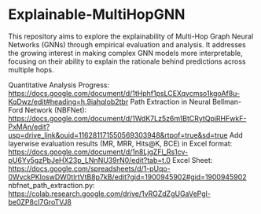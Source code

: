 # Explainable-MultiHopGNN
This repository aims to explore the explainability of Multi-Hop Graph Neural Networks (GNNs) through empirical evaluation and analysis. It addresses the growing interest in making complex GNN models more interpretable, focusing on their ability to explain the rationale behind predictions across multiple hops.

Quantitative Analysis Progress: https://docs.google.com/document/d/1tHphf1psLCEXqvcmso1kgoAf8u-KqDwz/edit#heading=h.9iahqlob2tbr
Path Extraction in Neural Bellman-Ford Network (NBFNet): https://docs.google.com/document/d/1WdK7Lz5z6m1BtCRytQpiRHFwkF-PxMAn/edit?usp=drive_link&ouid=116281171550569303948&rtpof=true&sd=true
Add layerwise evaluation results (MR, MRR, Hits@K, BCE) in Excel format: https://docs.google.com/document/d/1n8LjgZFl_Rs1cv-pU6Yv5gzPbJeHX23p_LNnNU39rN0/edit?tab=t.0
Excel Sheet: https://docs.google.com/spreadsheets/d/1-pUqo-0WvckPKloswDW0tlrtVtB8p7kB/edit?gid=1900945902#gid=1900945902
nbfnet_path_extraction.py: https://colab.research.google.com/drive/1vRGZdZgUGaVePgl-be0ZP8cI7GroTVJ8
